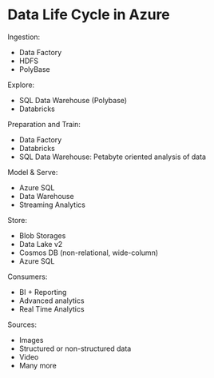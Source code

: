 # Data Life Cycle in Azure

Ingestion:

- Data Factory
- HDFS
- PolyBase

Explore:

- SQL Data Warehouse (Polybase)
- Databricks

Preparation and Train:

- Data Factory
- Databricks
- SQL Data Warehouse: Petabyte oriented analysis of data

Model & Serve:

- Azure SQL
- Data Warehouse
- Streaming Analytics

Store:

- Blob Storages
- Data Lake v2
- Cosmos DB (non-relational, wide-column)
- Azure SQL

Consumers:

- BI + Reporting
- Advanced analytics
- Real Time Analytics

Sources:

- Images
- Structured or non-structured data
- Video
- Many more
